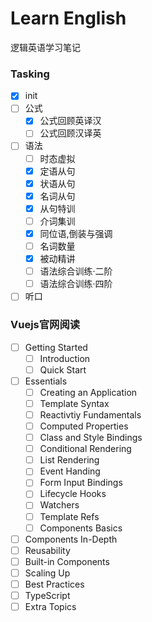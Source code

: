 # Learn English

逻辑英语学习笔记

### Tasking

- [x] init
- [ ] 公式
	- [x] 公式回顾英译汉
	- [ ] 公式回顾汉译英
- [ ] 语法
	- [ ] 时态虚拟
	- [x] 定语从句
	- [x] 状语从句
	- [x] 名词从句
	- [x] 从句特训
	- [ ] 介词集训
	- [x] 同位语,倒装与强调
	- [ ] 名词数量
	- [x] 被动精讲
	- [ ] 语法综合训练·二阶
	- [ ] 语法综合训练·四阶
- [ ] 听口

### Vuejs官网阅读
- [ ] Getting Started
	- [ ] Introduction
	- [ ] Quick Start
- [ ] Essentials
	- [ ] Creating an Application
	- [ ] Template Syntax
	- [ ] Reactivtiy Fundamentals
	- [ ] Computed Properties
	- [ ] Class and Style Bindings
	- [ ] Conditional Rendering
	- [ ] List Rendering
	- [ ] Event Handing
	- [ ] Form Input Bindings
	- [ ] Lifecycle Hooks
	- [ ] Watchers
	- [ ] Template Refs
	- [ ] Components Basics
- [ ] Components In-Depth
- [ ] Reusability
- [ ] Built-in Components
- [ ] Scaling Up
- [ ] Best Practices
- [ ] TypeScript
- [ ] Extra Topics